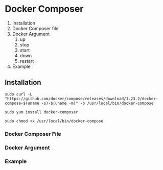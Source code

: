 # Docker Composer

1. Installation
2. Docker Composer file
3. Docker Argument
   1. up
   2. stop
   3. start
   4. down
   5. restart
4. Example

## Installation

```
sudo curl -L "https://github.com/docker/compose/releases/download/1.23.2/docker-compose-$(uname -s)-$(uname -m)" -o /usr/local/bin/docker-compose
```

```
sudo yum install docker-composer
```

```
sudo chmod +x /usr/local/bin/docker-compose
```

### Docker Composer File

### Docker Argument

### Example



